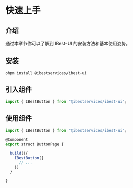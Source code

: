# 快速上手

## 介绍

通过本章节你可以了解到 IBest-UI 的安装方法和基本使用姿势。

## 安装

```shell
ohpm install @ibestservices/ibest-ui

```

## 引入组件

```ts
import { IBestButton } from "@ibestservices/ibest-ui";
```

## 使用组件

```ts
import { IBestButton } from "@ibestservices/ibest-ui";

@Component
export struct ButtonPage {

  build(){
    IBestButton({
      // ...
    })
  }

}
```
